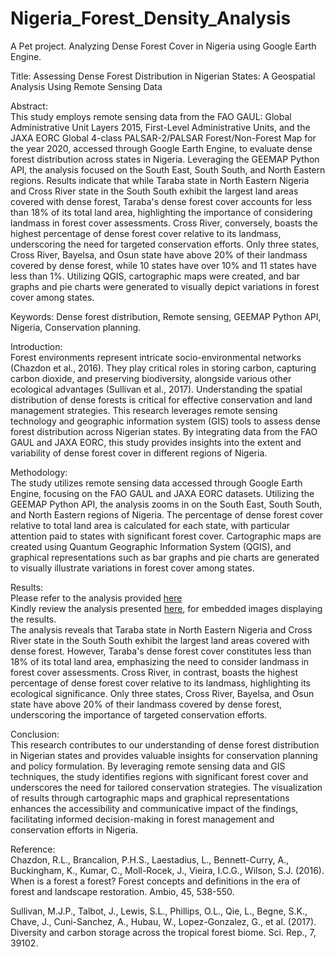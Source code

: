 # Nigeria_Forest_Density_Analysis
A Pet project. Analyzing Dense Forest Cover in Nigeria using Google Earth Engine.

Title: Assessing Dense Forest Distribution in Nigerian States: A Geospatial Analysis Using Remote Sensing Data

Abstract:<br>
This study employs remote sensing data from the FAO GAUL: Global Administrative Unit Layers 2015, First-Level Administrative Units, and the JAXA EORC Global 4-class PALSAR-2/PALSAR Forest/Non-Forest Map for the year 2020, accessed through Google Earth Engine, to evaluate dense forest distribution across states in Nigeria. Leveraging the GEEMAP Python API, the analysis focused on the South East, South South, and North Eastern regions. Results indicate that while Taraba state in North Eastern Nigeria and Cross River state in the South South exhibit the largest land areas covered with dense forest, Taraba's dense forest cover accounts for less than 18% of its total land area, highlighting the importance of considering landmass in forest cover assessments. Cross River, conversely, boasts the highest percentage of dense forest cover relative to its landmass, underscoring the need for targeted conservation efforts. Only three states, Cross River, Bayelsa, and Osun state have above 20% of their landmass covered by dense forest, while 10 states have over 10% and 11 states have less than 1%. Utilizing QGIS, cartographic maps were created, and bar graphs and pie charts were generated to visually depict variations in forest cover among states.

Keywords: Dense forest distribution, Remote sensing, GEEMAP Python API, Nigeria, Conservation planning.

Introduction:<br>
Forest environments represent intricate socio-environmental networks (Chazdon et al., 2016). They play critical roles in storing carbon, capturing carbon dioxide, and preserving biodiversity, alongside various other ecological advantages (Sullivan et al., 2017). Understanding the spatial distribution of dense forests is critical for effective conservation and land management strategies. This research leverages remote sensing technology and geographic information system (GIS) tools to assess dense forest distribution across Nigerian states. By integrating data from the FAO GAUL and JAXA EORC, this study provides insights into the extent and variability of dense forest cover in different regions of Nigeria.

Methodology:<br>
The study utilizes remote sensing data accessed through Google Earth Engine, focusing on the FAO GAUL and JAXA EORC datasets. Utilizing the GEEMAP Python API, the analysis zooms in on the South East, South South, and North Eastern regions of Nigeria. The percentage of dense forest cover relative to total land area is calculated for each state, with particular attention paid to states with significant forest cover. Cartographic maps are created using Quantum Geographic Information System (QGIS), and graphical representations such as bar graphs and pie charts are generated to visually illustrate variations in forest cover among states.

Results:<br>
Please refer to the analysis provided [here](analysis_script/nigeria_forest_cover_analysis.ipynb)<br>
Kindly review the analysis presented [here](analysis_script/nigeria_forest_cover_analysis_img.ipynb), for embedded images displaying the results.<br>
The analysis reveals that Taraba state in North Eastern Nigeria and Cross River state in the South South exhibit the largest land areas covered with dense forest. However, Taraba's dense forest cover constitutes less than 18% of its total land area, emphasizing the need to consider landmass in forest cover assessments. Cross River, in contrast, boasts the highest percentage of dense forest cover relative to its landmass, highlighting its ecological significance. Only three states, Cross River, Bayelsa, and Osun state have above 20% of their landmass covered by dense forest, underscoring the importance of targeted conservation efforts.

Conclusion:<br>
This research contributes to our understanding of dense forest distribution in Nigerian states and provides valuable insights for conservation planning and policy formulation. By leveraging remote sensing data and GIS techniques, the study identifies regions with significant forest cover and underscores the need for tailored conservation strategies. The visualization of results through cartographic maps and graphical representations enhances the accessibility and communicative impact of the findings, facilitating informed decision-making in forest management and conservation efforts in Nigeria.

Reference:<br>
Chazdon, R.L., Brancalion, P.H.S., Laestadius, L., Bennett-Curry, A., Buckingham, K., Kumar, C., Moll-Rocek, J., Vieira, I.C.G., Wilson, S.J. (2016). When is a forest a forest? Forest concepts and definitions in the era of forest and landscape restoration. Ambio, 45, 538-550.

Sullivan, M.J.P., Talbot, J., Lewis, S.L., Phillips, O.L., Qie, L., Begne, S.K., Chave, J., Cuni-Sanchez, A., Hubau, W., Lopez-Gonzalez, G., et al. (2017). Diversity and carbon storage across the tropical forest biome. Sci. Rep., 7, 39102.